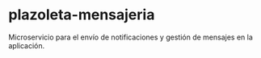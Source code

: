 # plazoleta-mensajeria
Microservicio para el envío de notificaciones y gestión de mensajes en la aplicación.
